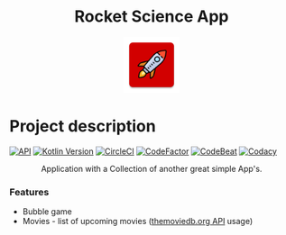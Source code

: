 <h1 align="center">Rocket Science App</h1>

<p align="center"><img src="https://github.com/BeeTrain/Rocket-Science-App/blob/master/app/src/main/ic_launcher-web.png" width="100" height="100"></p>

# Project description
[![API](https://img.shields.io/badge/API-21%2B-brightgreen.svg?style=flat)](https://android-arsenal.com/api?level=21)
[![Kotlin Version](https://img.shields.io/badge/Kotlin-1.3.61-blue.svg)](https://kotlinlang.org)
[![CircleCI](https://circleci.com/gh/BeeTrain/Rocket-Science-App.svg?style=shield)](https://circleci.com/gh/BeeTrain/Rocket-Science-App)
[![CodeFactor](https://www.codefactor.io/repository/github/beetrain/rocket-science-app/badge)](https://www.codefactor.io/repository/github/beetrain/rocket-science-app)
[![CodeBeat](https://codebeat.co/badges/25315d29-1ba0-4776-b2bf-8bc93cbdae26)](https://codebeat.co/projects/github-com-beetrain-rocket-science-app-master)
[![Codacy](https://api.codacy.com/project/badge/Grade/97bf3925104e4fdb97744bc80b857db6)](https://www.codacy.com/manual/BeeTrain/Rocket-Science-App?utm_source=github.com&amp;utm_medium=referral&amp;utm_content=BeeTrain/Rocket-Science-App&amp;utm_campaign=Badge_Grade)

<p align="center">Application with a Collection of another great simple App's.</p>

### Features

 - Bubble game
 - Movies - list of upcoming movies ([themoviedb.org API](https://www.themoviedb.org/documentation/api) usage)
